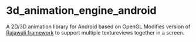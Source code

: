 # 3d_animation_engine_android
A 2D/3D animation library for Android based on OpenGL
Modifies version of <a href="https://github.com/Rajawali/Rajawali">Rajawali framework</a> to support multiple textureviews together in a screen.
